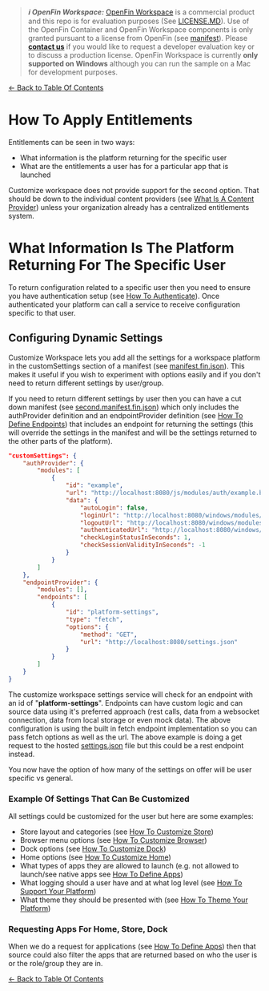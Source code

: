 > **_:information_source: OpenFin Workspace:_** [OpenFin Workspace](https://www.openfin.co/workspace/) is a commercial product and this repo is for evaluation purposes (See [LICENSE.MD](../LICENSE.MD)). Use of the OpenFin Container and OpenFin Workspace components is only granted pursuant to a license from OpenFin (see [manifest](../public/manifest.fin.json)). Please [**contact us**](https://www.openfin.co/workspace/poc/) if you would like to request a developer evaluation key or to discuss a production license.
> OpenFin Workspace is currently **only supported on Windows** although you can run the sample on a Mac for development purposes.

[<- Back to Table Of Contents](../README.md)

# How To Apply Entitlements

Entitlements can be seen in two ways:

- What information is the platform returning for the specific user
- What are the entitlements a user has for a particular app that is launched

Customize workspace does not provide support for the second option. That should be down to the individual content providers (see [What Is A Content Provider](./what-is-a-content-provider.md)) unless your organization already has a centralized entitlements system.

# What Information Is The Platform Returning For The Specific User

To return configuration related to a specific user then you need to ensure you have authentication setup (see [How To Authenticate](./how-to-authenticate.md)). Once authenticated your platform can call a service to receive configuration specific to that user.

## Configuring Dynamic Settings

Customize Workspace lets you add all the settings for a workspace platform in the customSettings section of a manifest (see [manifest.fin.json](../public/manifest.fin.json)). This makes it useful if you wish to experiment with options easily and if you don't need to return different settings by user/group.

If you need to return different settings by user then you can have a cut down manifest (see [second.manifest.fin.json](../public/second.manifest.fin.json)) which only includes the authProvider definition and an endpointProvider definition (see [How To Define Endpoints](./how-to-define-endpoints.md)) that includes an endpoint for returning the settings (this will override the settings in the manifest and will be the settings returned to the other parts of the platform).

```json
"customSettings": {
    "authProvider": {
        "modules": [
            {
                "id": "example",
                "url": "http://localhost:8080/js/modules/auth/example.bundle.js",
                "data": {
                    "autoLogin": false,
                    "loginUrl": "http://localhost:8080/windows/modules/auth/example-login.html",
                    "logoutUrl": "http://localhost:8080/windows/modules/auth/example-logged-out.html",
                    "authenticatedUrl": "http://localhost:8080/windows/modules/auth/example-logged-in.html",
                    "checkLoginStatusInSeconds": 1,
                    "checkSessionValidityInSeconds": -1
                }
            }
        ]
    },
    "endpointProvider": {
        "modules": [],
        "endpoints": [
            {
                "id": "platform-settings",
                "type": "fetch",
                "options": {
                    "method": "GET",
                    "url": "http://localhost:8080/settings.json"
                }
            }
        ]
    }
}
```

The customize workspace settings service will check for an endpoint with an id of "**platform-settings**". Endpoints can have custom logic and can source data using it's preferred approach (rest calls, data from a websocket connection, data from local storage or even mock data). The above configuration is using the built in fetch endpoint implementation so you can pass fetch options as well as the url. The above example is doing a get request to the hosted [settings.json](../public/settings.json) file but this could be a rest endpoint instead.

You now have the option of how many of the settings on offer will be user specific vs general.

### Example Of Settings That Can Be Customized

All settings could be customized for the user but here are some examples:

- Store layout and categories (see [How To Customize Store](./how-to-customize-store.md))
- Browser menu options (see [How To Customize Browser](./how-to-customize-browser.md))
- Dock options (see [How To Customize Dock](./how-to-customize-dock.md))
- Home options (see [How To Customize Home](./how-to-customize-home.md))
- What types of apps they are allowed to launch (e.g. not allowed to launch/see native apps see [How To Define Apps](./how-to-define-apps.md))
- What logging should a user have and at what log level (see [How To Support Your Platform](./how-to-support-your-platform.md))
- What theme they should be presented with (see [How To Theme Your Platform](./how-to-theme-your-platform.md))

### Requesting Apps For Home, Store, Dock

When we do a request for applications (see [How To Define Apps](./how-to-define-apps.md)) then that source could also filter the apps that are returned based on who the user is or the role/group they are in.

[<- Back to Table Of Contents](../README.md)
